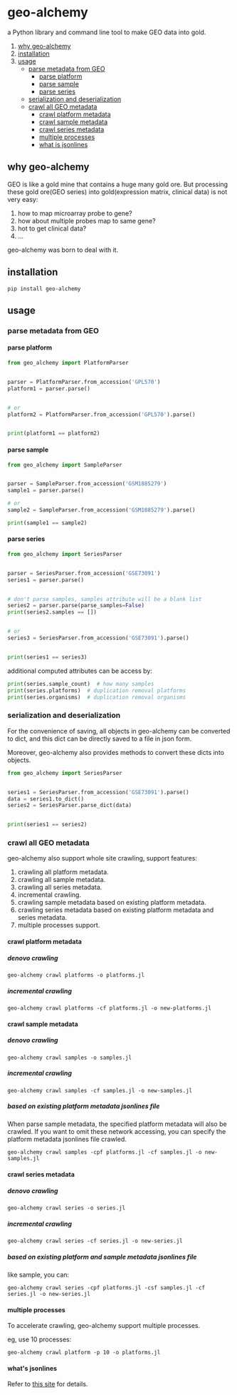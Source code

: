 # geo-alchemy
a Python library and command line tool to make GEO data into gold.

1. [why geo-alchemy](#why-geo-alchemy)
2. [installation](#installation)
3. [usage](#usage)
    - [parse metadata from GEO](#parse-metadata-from-geo)
        - [parse platform](#parse-platform)
        - [parse sample](#parse-sample)
        - [parse series](#parse-series)
    - [serialization and deserialization](#serialization-and-deserialization)
    - [crawl all GEO metadata](#crawl-all-geo-metadata)
      - [crawl platform metadata](#crawl-platform-metadata)
      - [crawl sample metadata](#crawl-sample-metadata)
      - [crawl series metadata](#crawl-sample-metadata)
      - [multiple processes](#multiple-processes)
      - [what is jsonlines](#whats-jsonlines)

## why geo-alchemy

GEO is like a gold mine that contains a huge many gold ore.
But processing these gold ore(GEO series) into gold(expression matrix, clinical data) is not very easy:

1. how to map microarray probe to gene?
2. how about multiple probes map to same gene?
3. hot to get clinical data?
4. ...

geo-alchemy was born to deal with it.

## installation

```
pip install geo-alchemy
```

## usage

### parse metadata from GEO

#### parse platform

```python
from geo_alchemy import PlatformParser


parser = PlatformParser.from_accession('GPL570')
platform1 = parser.parse()


# or
platform2 = PlatformParser.from_accession('GPL570').parse()


print(platform1 == platform2)
```

#### parse sample

```python
from geo_alchemy import SampleParser


parser = SampleParser.from_accession('GSM1885279')
sample1 = parser.parse()

# or
sample2 = SampleParser.from_accession('GSM1885279').parse()

print(sample1 == sample2)
```

#### parse series

```python
from geo_alchemy import SeriesParser


parser = SeriesParser.from_accession('GSE73091')
series1 = parser.parse()


# don't parse samples, samples attribute will be a blank list
series2 = parser.parse(parse_samples=False)
print(series2.samples == [])


# or
series3 = SeriesParser.from_accession('GSE73091').parse()


print(series1 == series3)
```

additional computed attributes can be access by:

```python
print(series.sample_count)  # how many samples
print(series.platforms)  # duplication removal platforms
print(series.organisms)  # duplication removal organisms
```

### serialization and deserialization

For the convenience of saving, all objects in geo-alchemy can be converted to dict, 
and this dict can be directly saved to a file in json form.

Moreover, geo-alchemy also provides methods to convert these dicts into objects.


```python
from geo_alchemy import SeriesParser


series1 = SeriesParser.from_accession('GSE73091').parse()
data = series1.to_dict()
series2 = SeriesParser.parse_dict(data)


print(series1 == series2)
```

### crawl all GEO metadata

geo-alchemy also support whole site crawling, support features:

1. crawling all platform metadata.
2. crawling all sample metadata.
3. crawling all series metadata.
4. incremental crawling.
5. crawling sample metadata based on existing platform metadata.
6. crawling series metadata based on existing platform metadata and series metadata.
7. multiple processes support.

#### crawl platform metadata

##### denovo crawling

```
geo-alchemy crawl platforms -o platforms.jl
```

##### incremental crawling

```
geo-alchemy crawl platforms -cf platforms.jl -o new-platforms.jl
```

#### crawl sample metadata

##### denovo crawling

```
geo-alchemy crawl samples -o samples.jl
```

##### incremental crawling

```
geo-alchemy crawl samples -cf samples.jl -o new-samples.jl
```

##### based on existing platform metadata jsonlines file

When parse sample metadata, the specified platform metadata will also
be crawled. If you want to omit these network accessing, you can
specify the platform metadata jsonlines file crawled.

```
geo-alchemy crawl samples -cpf platforms.jl -cf samples.jl -o new-samples.jl
```

#### crawl series metadata

##### denovo crawling

```
geo-alchemy crawl series -o series.jl
```

##### incremental crawling

```
geo-alchemy crawl series -cf series.jl -o new-series.jl
```

##### based on existing platform and sample metadata jsonlines file

like sample, you can:

```
geo-alchemy crawl series -cpf platforms.jl -csf samples.jl -cf series.jl -o new-series.jl
```

#### multiple processes

To accelerate crawling, geo-alchemy support multiple processes.

eg, use 10 processes:

```
geo-alchemy crawl platform -p 10 -o platforms.jl
```

#### what's jsonlines

Refer to [this site](https://jsonlines.org/) for details.
